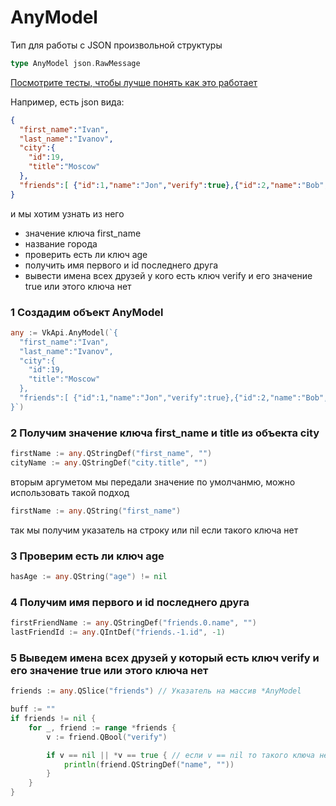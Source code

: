 # AnyModel

Тип для работы с JSON произвольной структуры

```go
type AnyModel json.RawMessage
```

[Посмотрите тесты, чтобы лучше понять как это работает](../tests/AnyModel_test.go)

Например, есть json вида:

```json
{
  "first_name":"Ivan",
  "last_name":"Ivanov",
  "city":{
    "id":19,
    "title":"Moscow"
  },
  "friends":[ {"id":1,"name":"Jon","verify":true},{"id":2,"name":"Bob","verify":false},{"id":3,"name":"Alexandra"} ]
}
```

и мы хотим узнать из него

- значение ключа first_name
- название города
- проверить есть ли ключ age
- получить имя первого и id последнего друга
- вывести имена всех друзей у кого есть ключ verify и его значение true или этого ключа нет

### 1 Создадим объект AnyModel

```go
any := VkApi.AnyModel(`{
  "first_name":"Ivan",
  "last_name":"Ivanov",
  "city":{
    "id":19,
    "title":"Moscow"
  },
  "friends":[ {"id":1,"name":"Jon","verify":true},{"id":2,"name":"Bob","verify":false},{"id":3,"name":"Alexandra"} ]
}`)
```

### 2 Получим значение ключа first_name и title из объекта city

```go
firstName := any.QStringDef("first_name", "")
cityName := any.QStringDef("city.title", "")
```

вторым аргуметом мы передали значение по умолчанмю, можно использовать такой подход

```go
firstName := any.QString("first_name")
```

так мы получим указатель на строку или nil если такого ключа нет

### 3 Проверим есть ли ключ age

```go
hasAge := any.QString("age") != nil
```


### 4 Получим имя первого и id последнего друга

```go
firstFriendName := any.QStringDef("friends.0.name", "")
lastFriendId := any.QIntDef("friends.-1.id", -1)
```


### 5 Выведем имена всех друзей у который есть ключ verify и его значение true или этого ключа нет

```go
friends := any.QSlice("friends") // Указатель на массив *AnyModel

buff := ""
if friends != nil {
    for _, friend := range *friends {
        v := friend.QBool("verify")

        if v == nil || *v == true { // если v == nil то такого ключа небыло
            println(friend.QStringDef("name", ""))
        }
    }
}
```